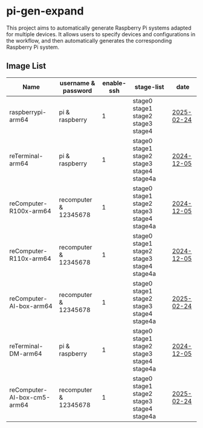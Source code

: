 # pi-gen-expand

This project aims to automatically generate Raspberry Pi systems adapted for multiple devices. It allows users to specify devices and configurations in the workflow, and then automatically generates the corresponding Raspberry Pi system.

## Image List

| Name                  |   username & password   | enable-ssh |                 stage-list                  |      date      |
|-----------------------|-------------------------|------------|---------------------------------------------|----------------|
| raspberrypi-arm64     | pi & raspberry          | 1          | stage0 stage1 stage2 stage3 stage4          | [2025-02-24](https://github.com/Seeed-Studio/pi-gen-expand/releases/download/v1.1.1/Raspbian-raspberrypi-arm64.zip)|
| reTerminal-arm64      | pi & raspberry          | 1          | stage0 stage1 stage2 stage3 stage4 stage4a  | [2024-12-05](https://github.com/Seeed-Studio/pi-gen-expand/releases/download/v1.1.0/Raspbian-reTerminal-arm64.zip)|
| reComputer-R100x-arm64 | recomputer & 12345678   | 1          | stage0 stage1 stage2 stage3 stage4 stage4a  | [2024-12-05](https://github.com/Seeed-Studio/pi-gen-expand/releases/download/v1.1.0/Raspbian-reComputer-R100x-arm64.zip)|
| reComputer-R110x-arm64 | recomputer & 12345678   | 1          | stage0 stage1 stage2 stage3 stage4 stage4a  | [2024-12-05](https://github.com/Seeed-Studio/pi-gen-expand/releases/download/v1.1.0/Raspbian-reComputer-R110x-arm64.zip)|
| reComputer-AI-box-arm64 | recomputer & 12345678   | 1          | stage0 stage1 stage2 stage3 stage4 stage4a  | [2025-02-24](https://github.com/Seeed-Studio/pi-gen-expand/releases/download/v1.1.1/Raspbian-reComputer-AI-box-arm64.zip)|
| reTerminal-DM-arm64   | pi & raspberry          | 1          | stage0 stage1 stage2 stage3 stage4 stage4a  | [2024-12-05](https://github.com/Seeed-Studio/pi-gen-expand/releases/download/v1.1.0/Raspbian-reTerminal-DM-arm64.zip)|
| reComputer-AI-box-cm5-arm64 | recomputer & 12345678   | 1          | stage0 stage1 stage2 stage3 stage4 stage4a  | [2025-02-24](https://github.com/Seeed-Studio/pi-gen-expand/releases/download/v1.1.1/Raspbian-reComputer-AI-box-cm5-arm64.zip) |

